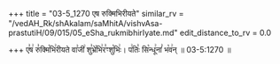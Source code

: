 +++
title = "03-5_1270 एष रुक्मिभिरीयते"
similar_rv = "/vedAH_Rk/shAkalam/saMhitA/vishvAsa-prastutiH/09/015/05_eSha_rukmibhirIyate.md"
edit_distance_to_rv = 0.0

+++
ए꣣ष꣢ रु꣣क्मि꣡भि꣢रीयते वा꣣जी꣢ शु꣣भ्रे꣡भि꣢र꣣ꣳशु꣡भिः꣢। प꣢तिः꣣ सि꣡न्धू꣢नां꣣ भ꣡व꣢न् ॥ 03-5:1270 ॥

<div class="js_include " url="/vedAH_Rk/shAkalam/saMhitA/vishvAsa-prastutiH/09/015/05_eSha_rukmibhirIyate.md"  newLevelForH1="2" title="विश्वास-शाकल-प्रस्तुतिः"  > </div>